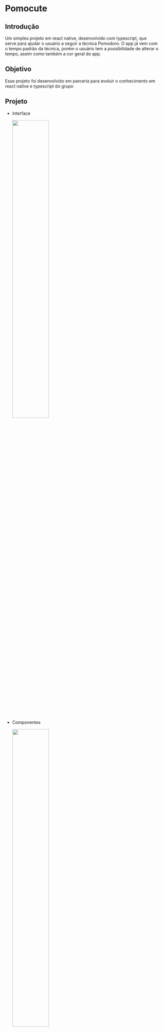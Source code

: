 # Pomocute

## Introdução

Um simples projeto em react native, desenvolvido com typescript, que serve para ajudar o usuário a seguir a técnica Pomodoro. 
O app já vem com o tempo padrão da técnica, porém o usuário tem a possibilidade de alterar o tempo, assim como também a cor geral do app.

## Objetivo

Esse projeto foi desenvolvido em parceria para evoluir o conhecimento em react native e typescript do grupo

## Projeto 

* Interface

  <img src="https://user-images.githubusercontent.com/83174653/197642709-7bc13a1b-2f38-4b1a-9872-f1f068c82ad4.png" width="50%" />

* Componentes

  <img src="https://user-images.githubusercontent.com/83174653/197642953-6f2e2cae-4d6a-4135-bbc6-41ebdd9dc8cc.png" width="50%" />

* Paleta de cores
  
  <img src="https://user-images.githubusercontent.com/83174653/197643357-3c33900d-7d07-4b72-baeb-627633387df7.png" width="70%" />
